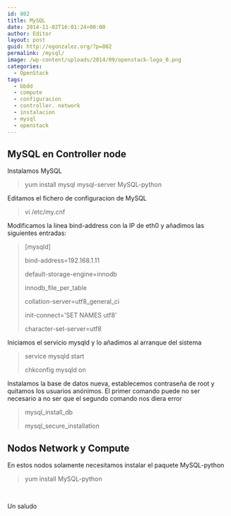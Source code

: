 ```yaml
---
id: 802
title: MySQL
date: 2014-11-02T16:01:24+00:00
author: Editor
layout: post
guid: http://egonzalez.org/?p=802
permalink: /mysql/
image: /wp-content/uploads/2014/09/openstack-logo_0.png
categories:
  - OpenStack
tags:
  - bbdd
  - compute
  - configuracion
  - controller. network
  - instalacion
  - mysql
  - openstack
---
```

<h2>MySQL en Controller node</h2>
Instalamos MySQL
<blockquote>yum install mysql mysql-server MySQL-python</blockquote>
Editamos el fichero de configuracion de MySQL
<blockquote>vi /etc/my.cnf</blockquote>
Modificamos la linea bind-address con la IP de eth0 y añadimos las siguientes entradas:
<blockquote>[mysqld]

bind-address=192.168.1.11

default-storage-engine=innodb

innodb_file_per_table

collation-server=utf8_general_ci

init-connect='SET NAMES utf8'

character-set-server=utf8</blockquote>
Iniciamos el servicio mysqld y lo añadimos al arranque del sistema
<blockquote>service mysqld start

chkconfig mysqld on</blockquote>
Instalamos la base de datos nueva, establecemos contraseña de root y quitamos los usuarios anónimos. El primer comando puede no ser necesario a no ser que el segundo comando nos diera error
<blockquote>mysql_install_db

mysql_secure_installation</blockquote>
<h2>Nodos Network y Compute</h2>
En estos nodos solamente necesitamos instalar el paquete MySQL-python
<blockquote>yum install MySQL-python</blockquote>
&nbsp;

Un saludo